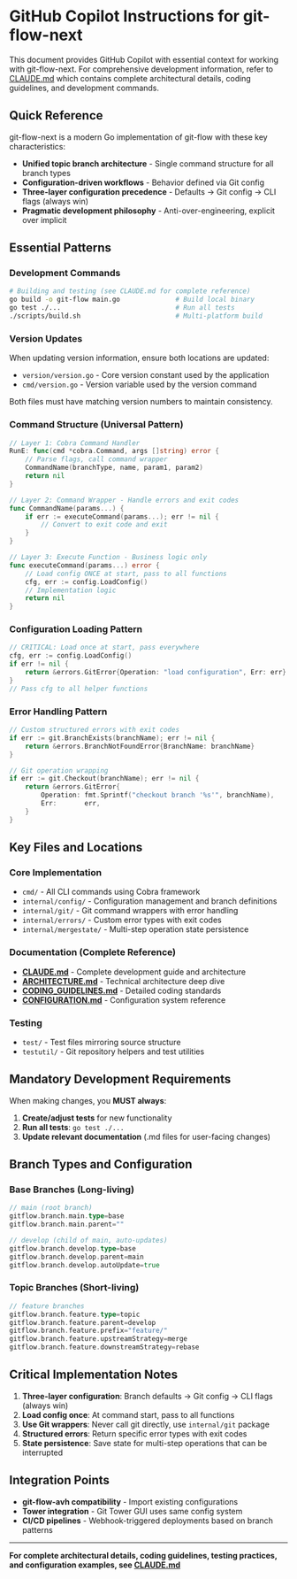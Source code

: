 # GitHub Copilot Instructions for git-flow-next

This document provides GitHub Copilot with essential context for working with git-flow-next. For comprehensive development information, refer to [CLAUDE.md](../CLAUDE.md) which contains complete architectural details, coding guidelines, and development commands.

## Quick Reference

git-flow-next is a modern Go implementation of git-flow with these key characteristics:

- **Unified topic branch architecture** - Single command structure for all branch types
- **Configuration-driven workflows** - Behavior defined via Git config  
- **Three-layer configuration precedence** - Defaults → Git config → CLI flags (always win)
- **Pragmatic development philosophy** - Anti-over-engineering, explicit over implicit

## Essential Patterns

### Development Commands
```bash
# Building and testing (see CLAUDE.md for complete reference)
go build -o git-flow main.go              # Build local binary
go test ./...                             # Run all tests  
./scripts/build.sh                        # Multi-platform build
```

### Version Updates
When updating version information, ensure both locations are updated:
- `version/version.go` - Core version constant used by the application
- `cmd/version.go` - Version variable used by the version command

Both files must have matching version numbers to maintain consistency.

### Command Structure (Universal Pattern)
```go
// Layer 1: Cobra Command Handler
RunE: func(cmd *cobra.Command, args []string) error {
    // Parse flags, call command wrapper
    CommandName(branchType, name, param1, param2)
    return nil
}

// Layer 2: Command Wrapper - Handle errors and exit codes
func CommandName(params...) {
    if err := executeCommand(params...); err != nil {
        // Convert to exit code and exit
    }
}

// Layer 3: Execute Function - Business logic only
func executeCommand(params...) error {
    // Load config ONCE at start, pass to all functions
    cfg, err := config.LoadConfig()
    // Implementation logic
    return nil
}
```

### Configuration Loading Pattern
```go
// CRITICAL: Load once at start, pass everywhere
cfg, err := config.LoadConfig()
if err != nil {
    return &errors.GitError{Operation: "load configuration", Err: err}
}
// Pass cfg to all helper functions
```

### Error Handling Pattern
```go
// Custom structured errors with exit codes
if err := git.BranchExists(branchName); err != nil {
    return &errors.BranchNotFoundError{BranchName: branchName}
}

// Git operation wrapping
if err := git.Checkout(branchName); err != nil {
    return &errors.GitError{
        Operation: fmt.Sprintf("checkout branch '%s'", branchName),
        Err:       err,
    }
}
```

## Key Files and Locations

### Core Implementation
- `cmd/` - All CLI commands using Cobra framework
- `internal/config/` - Configuration management and branch definitions  
- `internal/git/` - Git command wrappers with error handling
- `internal/errors/` - Custom error types with exit codes
- `internal/mergestate/` - Multi-step operation state persistence

### Documentation (Complete Reference)
- **[CLAUDE.md](../CLAUDE.md)** - Complete development guide and architecture
- **[ARCHITECTURE.md](../ARCHITECTURE.md)** - Technical architecture deep dive
- **[CODING_GUIDELINES.md](../CODING_GUIDELINES.md)** - Detailed coding standards
- **[CONFIGURATION.md](../CONFIGURATION.md)** - Configuration system reference

### Testing
- `test/` - Test files mirroring source structure
- `testutil/` - Git repository helpers and test utilities

## Mandatory Development Requirements

When making changes, you **MUST always**:

1. **Create/adjust tests** for new functionality
2. **Run all tests**: `go test ./...`
3. **Update relevant documentation** (.md files for user-facing changes)

## Branch Types and Configuration

### Base Branches (Long-living)
```go
// main (root branch)
gitflow.branch.main.type=base
gitflow.branch.main.parent=""

// develop (child of main, auto-updates)  
gitflow.branch.develop.type=base
gitflow.branch.develop.parent=main
gitflow.branch.develop.autoUpdate=true
```

### Topic Branches (Short-living)  
```go
// feature branches
gitflow.branch.feature.type=topic
gitflow.branch.feature.parent=develop
gitflow.branch.feature.prefix="feature/"
gitflow.branch.feature.upstreamStrategy=merge
gitflow.branch.feature.downstreamStrategy=rebase
```

## Critical Implementation Notes

1. **Three-layer configuration**: Branch defaults → Git config → CLI flags (always win)
2. **Load config once**: At command start, pass to all functions  
3. **Use Git wrappers**: Never call git directly, use `internal/git` package
4. **Structured errors**: Return specific error types with exit codes
5. **State persistence**: Save state for multi-step operations that can be interrupted

## Integration Points

- **git-flow-avh compatibility** - Import existing configurations
- **Tower integration** - Git Tower GUI uses same config system
- **CI/CD pipelines** - Webhook-triggered deployments based on branch patterns

---

**For complete architectural details, coding guidelines, testing practices, and configuration examples, see [CLAUDE.md](../CLAUDE.md)**